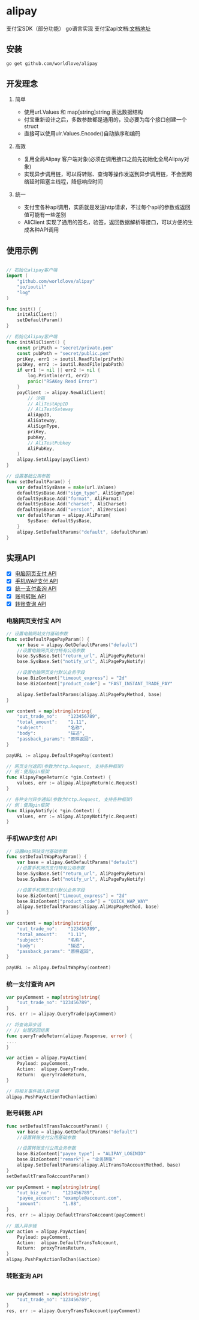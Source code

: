 # alipay
支付宝SDK（部分功能） go语言实现
支付宝api文档:[文档地址](https://docs.open.alipay.com/api)

## 安装
```bash
go get github.com/worldlove/alipay
```

## 开发理念
1. 简单
   - 使用url.Values 和 map[string]string 表达数据结构
   - 付宝重新设计之后，多数参数都是通用的，没必要为每个接口创建一个struct
   - 直接可以使用ulr.Values.Encode()自动排序和编码

2. 高效
   - 复用全局Alipay 客户端对象(必须在调用接口之前先初始化全局Alipay对象)
   - 实现异步调用链，可以将转账、查询等操作发送到异步调用链，不会因网络延时阻塞主线程，降低响应时间

3. 统一
   - 支付宝各种api调用，实质就是发送http请求，不过每个api的参数或返回值可能有一些差别
   - AliClient 实现了通用的签名，验签，返回数据解析等接口，可以方便的生成各种API调用

## 使用示例
```go

// 初始化alipay客户端
import (
	"github.com/worldlove/alipay"
	"io/ioutil"
	"log"
)

func init() {
	initAliClient()
    setDefaultParam()
}

// 初始化Alipay客户端
func initAliClient() {
	const priPath = "secret/private.pem"
	const pubPath = "secret/public.pem"
	priKey, err1 := ioutil.ReadFile(priPath)
	pubKey, err2 := ioutil.ReadFile(pubPath)
	if err1 != nil || err2 != nil {
		log.Println(err1, err2)
		panic("RSAKey Read Error")
	}
	payClient := alipay.NewAliClient(
		// 沙箱
		// AliTestAppID
		// AliTestGateway
		AliAppID,
		AliGateway,
		AliSignType,
		priKey,
		pubKey,
		// AliTestPubkey
		AliPubKey,
	)
	alipay.SetAlipay(payClient)
}

// 设置基础公用参数
func setDefaultParam() {
	var defaultSysBase = make(url.Values)
	defaultSysBase.Add("sign_type", AliSignType)
	defaultSysBase.Add("format", AliFormat)
	defaultSysBase.Add("charset", AliCharset)
	defaultSysBase.Add("version", AliVersion)
	var defaultParam = alipay.AliParam{
		SysBase: defaultSysBase,
	}
	alipay.SetDefaultParams("default", &defaultParam)
}

```
## 实现API

- [x] [电脑网页支付 API](#电脑网页支付-api)
- [x] [手机WAP支付 API](#手机wap支付-api)
- [x] [统一支付查询 API](#统一支付查询)
- [x] [账号转账 API](#账号转账-api)
- [x] [转账查询 API](#转账查询-api)

### 电脑网页支付宝 API
```go
// 设置电脑网站支付基础参数
func setDefaultPagePayParam() {
	var base = alipay.GetDefaultParams("default")
	//设置电脑网页支付特有公用参数
	base.SysBase.Set("return_url", AliPagePayReturn)
	base.SysBase.Set("notify_url", AliPagePayNotify)

	//设置电脑网页支付默认业务字段
	base.BizContent["timeout_express"] = "2d"
	base.BizContent["product_code"] = "FAST_INSTANT_TRADE_PAY"

	alipay.SetDefaultParams(alipay.AliPagePayMethod, base)
}

var content = map[string]string{
    "out_trade_no":    "123456789",
    "total_amount":    "1.11",
    "subject":         "名称",
    "body":            "描述",
    "passback_params": "原样返回",
}

payURL := alipay.DefaultPagePay(content)

// 网页支付返回(参数为http.Request, 支持各种框架)
// 例：使用gin框架
func AlipayPageReturn(c *gin.Context) {
    values, err := alipay.AlipayReturn(c.Request)
}

// 各种支付异步通知(参数为http.Request, 支持各种框架)
// 例：使用gin框架
func AlipayNotify(c *gin.Context) {
    values, err := alipay.AlipayNotify(c.Request)
}

```
### 手机WAP支付 API
```go
// 设置Wap网站支付基础参数
func setDefaultWapPayParam() {
	var base = alipay.GetDefaultParams("default")
	//设置手机网页支付特有公用参数
	base.SysBase.Set("return_url", AliPagePayReturn)
	base.SysBase.Set("notify_url", AliPagePayNotify)

	//设置手机网页支付默认业务字段
	base.BizContent["timeout_express"] = "2d"
	base.BizContent["product_code"] = "QUICK_WAP_WAY"
	alipay.SetDefaultParams(alipay.AliWapPayMethod, base)
}

var content = map[string]string{
    "out_trade_no":    "123456789",
    "total_amount":    "1.11",
    "subject":         "名称",
    "body":            "描述",
    "passback_params": "原样返回",
}

payURL := alipay.DefaultWapPay(content)
```
### 统一支付查询 API
```go
var payComment = map[string]string{
    "out_trade_no": "123456789",
}
res, err := alipay.QueryTrade(payComment)

// 将查询异步话
// // 处理返回结果
func queryTradeReturn(alipay.Response, error) {
....
}

var action = alipay.PayAction{
    Payload: payComment,
    Action:  alipay.QueryTrade,
    Return:  queryTradeReturn,
}

// 将相关事件插入异步链
alipay.PushPayActionToChan(action)
```

### 账号转账 API
```go
func setDefaultTransToAccountParam() {
	var base = alipay.GetDefaultParams("default")
	//设置转账支付公用基础参数

	//设置转账支付公用业务参数
	base.BizContent["payee_type"] = "ALIPAY_LOGINID"
	base.BizContent["remark"] = "业务转账"
	alipay.SetDefaultParams(alipay.AliTransToAccountMethod, base)
}
setDefaultTransToAccountParam()

var payComment = map[string]string{
    "out_biz_no":    "123456789",
    "payee_account": "example@account.com",
    "amount":        "1.88",
}
res, err := alipay.DefaultTransToAccount(payComment)

// 插入异步链
var action = alipay.PayAction{
    Payload: payComment,
    Action:  alipay.DefaultTransToAccount,
    Return:  proxyTransReturn,
}
alipay.PushPayActionToChan(&action)

```

### 转账查询 API
```go

var payComment = map[string]string{
    "out_trade_no": "123456789",
}
res, err := alipay.QueryTransToAccount(payComment)

```
